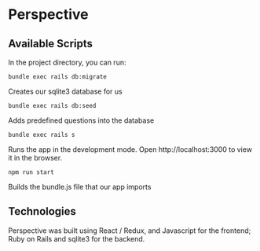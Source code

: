 # Perspective

## Available Scripts

In the project directory, you can run:

`bundle exec rails db:migrate`

Creates our sqlite3 database for us

`bundle exec rails db:seed`

Adds predefined questions into the database

`bundle exec rails s`

Runs the app in the development mode.
Open http://localhost:3000 to view it in the browser.

`npm run start` 

Builds the bundle.js file that our app imports


## Technologies

Perspective was built using React / Redux, and Javascript for the frontend; Ruby on Rails and sqlite3 for the backend.
